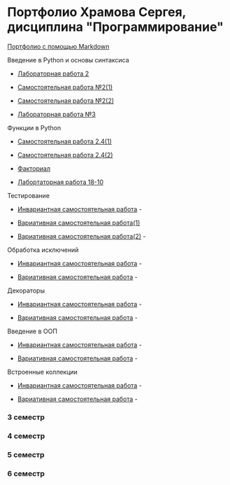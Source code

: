 # Портфолио Храмова Сергея, дисциплина "Программирование"

<a href="https://github.com/Serega89Kh/Serega89Kh.github.io/blob/master/BIO.md">Портфолио с помощью Markdown</a>

Введение в Python и основы синтаксиса

* <a href="https://repl.it/@Serega89Kh/Truth-table">Лабораторная работа 2</a>

* <a href="https://repl.it/@Serega89Kh/Template-for-assignment-1">Самостоятельная работа №2(1)</a>

* <a href="https://repl.it/@Serega89Kh/Template-for-assignment-1-1">Самостоятельная работа №2(2)</a>

* <a href="https://repl.it/@Serega89Kh/20-09-18">Лабораторная работа №3</a>

Функции в Python

* <a href="https://repl.it/@Serega89Kh/function17">Самостоятельная работа 2.4(1)</a>

* <a href="https://repl.it/@Serega89Kh/function18">Самостоятельная работа 2.4(2)</a>

* <a href="https://repl.it/@Serega89Kh/Fact">Факториал</a>

* <a href="https://github.com/Serega89Kh/py18-10">Лабортаторная работа 18-10</a>

Тестирование

* <a href="">Инвариантная самостоятельная работа</a> -

* <a href="https://yadi.sk/i/ph-UjibYs4awrQ">Вариативная самостоятельная работа(1)</a>

* <a href="">Вариативная самостоятельная работа(2)</a> -

Обработка исключений

* <a href="">Инвариантная самостоятельная работа</a> -

* <a href="">Вариативная самостоятельная работа</a> -

Декораторы

* <a href="">Инвариантная самостоятельная работа</a> -

* <a href="">Вариативная самостоятельная работа</a> -

Введение в ООП

* <a href="">Инвариантная самостоятельная работа</a> -

* <a href="">Вариативная самостоятельная работа</a> -

Встроенные коллекции

* <a href="">Инвариантная самостоятельная работа</a> -

* <a href="">Вариативная самостоятельная работа</a> -

### 3 семестр

### 4 семестр

### 5 семестр

### 6 семестр
